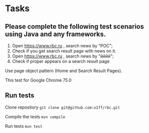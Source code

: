 # Tasks

## Please complete the following test scenarios using Java and any frameworks.
1. Open https://www.rbc.ru , search news by “РОС";
2. Check if you get search result page with news on it.
3. Open https://www.rbc.ru , search news by “йййй";
4. Check if proper appears on a search result page

Use page object pattern (Home and Search Result Pages).


This test for Google Chrome 75.0

## Run tests

Clone repository
`git clone git@github.com:x1ff/rbc.git`

Compile the tests
`mvn compile`

Run tests
`mvn test`